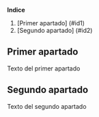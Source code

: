 **Indice**
1. [Primer apartado] (#id1)
2. [Segundo apartado] (#id2)
## Primer apartado <a name="id1"></a>
Texto del primer apartado
## Segundo apartado <a name="id2"></a>
Texto del segundo apartado
